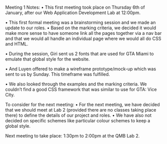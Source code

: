 Meeting 1 Notes:
• This first meeting took place on Thursday 6th of January, after our Web Application Development Lab at 12:00pm. 

• This first formal meeting was a brainstorming session and we made an update to our roles. 
• Based on the marking criteria, we decided it would make more sense to have someone link all the pages together via a nav bar and that we would all handle an individual page where we would all do CSS and HTML. 

• During the session, Giri sent us 2 fonts that are used for GTA Miami to emulate that global style for the website. 

• And Luyen offered to make a wireframe prototype/mock-up which was sent to us by Sunday. This timeframe was fulfilled.

• We also looked through the examples and the marking criteria. We couldn’t find a good CSS framework that was similar to use for GTA: Vice City. 

To consider for the next meeting: 
• For the next meeting, we have decided that we should meet at Lab 2 (provided there are no classes taking place there) to define the details of our project and roles. 
• We have also not decided on specific schemes like particular colour schemes to keep a global style. 

Next meeting to take place: 1:30pm to 2:00pm at the QMB Lab 2. 
